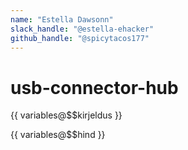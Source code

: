 ```yaml
---
name: "Estella Dawsonn"
slack_handle: "@estella-ehacker"
github_handle: "@spicytacos177"
---
```


# usb-connector-hub

<!-- Describe your board in 2-3 sentences. What are you making? What will it do? -->
{{ variables@$$kirjeldus }}
<!-- How much is it going to cost? -->
{{ variables@$$hind }}
<!-- Tell us a little bit about your design process. What were some challenges? What helped? ***Totally optional*** -->
